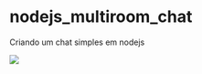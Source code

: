 # nodejs_multiroom_chat

Criando um chat simples em nodejs

<img src="https://arquivo.devmedia.com.br/REVISTAS/front_end/imagens/edicao9/4/1.png" />
